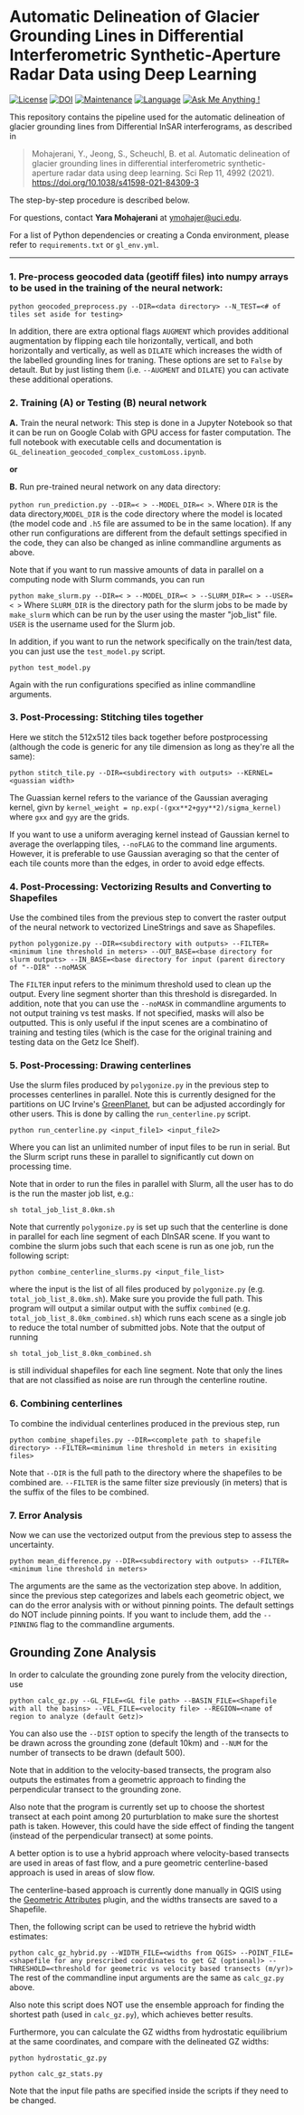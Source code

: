 
# Automatic Delineation of Glacier Grounding Lines in Differential Interferometric Synthetic-Aperture Radar Data using Deep Learning

[![License](https://img.shields.io/badge/license-MIT-green.svg)](https://github.com/yaramohajerani/GL_learning/blob/master/LICENSE)
[![DOI](https://zenodo.org/badge/237542709.svg)](https://zenodo.org/badge/latestdoi/237542709)
[![Maintenance](https://img.shields.io/badge/Maintained%3F-yes-green.svg)](https://github.com/yaramohajerani/GL_learning/graphs/commit-activity)
[![Language](https://img.shields.io/badge/python-v3.7-green.svg)](https://www.python.org/)
[![Ask Me Anything !](https://img.shields.io/badge/Ask%20me-anything-1abc9c.svg)](mailto:ymohajer@uw.edu)

This repository contains the pipeline used for the automatic delineation of glacier grounding lines from Differential InSAR interferograms, as described in

> Mohajerani, Y., Jeong, S., Scheuchl, B. et al. Automatic delineation of glacier grounding lines in differential interferometric synthetic-aperture radar data using deep learning. Sci Rep 11, 4992 (2021). https://doi.org/10.1038/s41598-021-84309-3

The step-by-step procedure is described below.

For questions, contact **Yara Mohajerani** at [ymohajer@uci.edu](mailto:ymohajer@uci.edu).

For a list of Python dependencies or creating a Conda environment, please refer to `requirements.txt` or `gl_env.yml`.

---

### 1. Pre-process geocoded data (geotiff files) into numpy arrays to be used in the training of the neural network:

`python geocoded_preprocess.py --DIR=<data directory> --N_TEST=<# of tiles set aside for testing>`

In addition, there are extra optional flags `AUGMENT` which provides additional augmentation by flipping each tile horizontally, verticall, and both horizontally and vertically, as well as `DILATE` which increases the width of the labelled grounding lines for traning. These options are set to `False` by detault. But by just listing them (i.e. `--AUGMENT` and `DILATE`) you can activate these additional operations.

### 2. Training (A) or Testing (B) neural network

**A.** Train the neural network:
This step is done in a Jupyter Notebook so that it can be run on Google Colab with GPU access for faster computation. The full notebook with executable cells and documentation is `GL_delineation_geocoded_complex_customLoss.ipynb`.

**or**

**B.** Run pre-trained neural network on any data directory:

`python run_prediction.py --DIR=< > --MODEL_DIR=< >`.
Where `DIR` is the data directory,`MODEL_DIR` is the code directory where the model is located (the model code and `.h5` file are assumed to be in the same location). If any other run configurations are different from the default settings specified in the code, they can also be changed as inline commandline arguments as above.

Note that if you want to run massive amounts of data in parallel on a computing node with Slurm commands, you can run

`python make_slurm.py --DIR=< > --MODEL_DIR=< > --SLURM_DIR=< > --USER=< >`
Where `SLURM_DIR` is the directory path for the slurm jobs to be made by `make_slurm` which can be run by the user using the master "job_list" file. `USER` is the username used for the Slurm job.


In addition, if you want to run the network specifically on the train/test data, you can just use the `test_model.py` script. 

`python test_model.py`

Again with the run configurations specified as inline commandline arguments.

### 3. Post-Processing: Stitching tiles together
Here we stitch the 512x512 tiles back together before postprocessing (although the code is generic for any tile dimension as long as they're all the same):

`python stitch_tile.py --DIR=<subdirectory with outputs> --KERNEL=<guassian width>`

The Guassian kernel refers to the variance of the Gaussian averaging kernel, givn by `kernel_weight = np.exp(-(gxx**2+gyy**2)/sigma_kernel)` where `gxx` and `gyy` are the grids.

If you want to use a uniform averaging kernel instead of Gaussian kernel to average the overlapping tiles, `--noFLAG` to the command line arguments. However, it is preferable to use Gaussian averaging so that the center of each tile counts more than the edges, in order to avoid edge effects.

### 4. Post-Processing: Vectorizing Results and Converting to Shapefiles
Use the combined tiles from the previous step to convert the raster output of the neural network to vectorized LineStrings and save as Shapefiles.

`python polygonize.py --DIR=<subdirectory with outputs> --FILTER=<minimum line threshold in meters> --OUT_BASE=<base directory for slurm outputs> --IN_BASE=<base directory for input (parent directory of "--DIR" --noMASK`

The `FILTER` input refers to the minimum threshold used to clean up the output. Every line segment shorter than this threshold is disregarded. In addition, note that you can use the `--noMASK` in commandline arguments to not output training vs test masks. If not specified, masks will also be outputted. This is only useful if the input scenes are a combinatino of training and testing tiles (which is the case for the original training and testing data on the Getz Ice Shelf).

### 5. Post-Processing: Drawing centerlines
Use the slurm files produced by `polygonize.py` in the previous step to processes centerlines in parallel. Note this is currently designed for the partitions on UC Irvine's [GreenPlanet](https://ps.uci.edu/greenplanet/Partitions-new-names), but can be adjusted accordingly for other users. This is done by calling the `run_centerline.py` script.

`python run_centerline.py <input_file1> <input_file2>`

Where you can list an unlimited number of input files to be run in serial. But the Slurm script runs these in parallel to significantly cut down on processing time.

Note that in order to run the files in parallel with Slurm, all the user has to do is the run the master job list, e.g.:

`sh total_job_list_8.0km.sh` 


Note that currently `polygonize.py` is set up such that the centerline is done in parallel for each line segment of each DInSAR scene. If you want to combine the slurm jobs such that each scene is run as one job, run the following script:

`python combine_centerline_slurms.py <input_file_list>`

where the input is the list of all files produced by `polygonize.py` (e.g. `total_job_list_8.0km.sh`). Make sure you provide the full path. This program will output a similar output with the suffix `combined` (e.g. `total_job_list_8.0km_combined.sh`) which runs each scene as a single job to reduce the total number of submitted jobs. Note that the output of running 

`sh total_job_list_8.0km_combined.sh`

is still individual shapefiles for each line segment. Note that only the lines that are not classified as noise are run through the centerline routine.

### 6. Combining centerlines
To combine the individual centerlines produced in the previous step, run

`python combine_shapefiles.py --DIR=<complete path to shapefile directory> --FILTER=<minimum line threshold in meters in exisiting files>`

Note that `--DIR` is the full path to the directory where the shapefiles to be combined are. `--FILTER` is the same filter size previously (in meters) that is the suffix of the files to be combined.

### 7. Error Analysis
Now we can use the vectorized output from the previous step to assess the uncertainty. 

`python mean_difference.py --DIR=<subdirectory with outputs> --FILTER=<minimum line threshold in meters>`

The arguments are the same as the vectorization step above. In addition, since the previous step categorizes and labels each geometric object, we can do the error analysis with or without pinning points. The default settings do NOT include pinning points. If you want to include them, add the `--PINNING` flag to the commandline arguments.

## Grounding Zone Analysis
In order to calculate the grounding zone purely from the velocity direction, use

`python calc_gz.py --GL_FILE=<GL file path> --BASIN_FILE=<Shapefile with all the basins> --VEL_FILE=<velocity file> --REGION=<name of region to analyze (default Getz)>`

You can also use the `--DIST` option to specify the length of the transects to be drawn across the grounding zone (default 10km) and `--NUM` for the number of transects to be drawn (default 500).

Note that in addition to the velocity-based transects, the program also outputs the estimates from a geometric approach to finding the perpendicular transect to the grounding zone. 

Also note that the program is currently set up to choose the shortest transect at each point among 20 purturblation to make sure the shortest path is taken. However, this could have the side effect of finding the tangent (instead of the perpendicular transect) at some points.

A better option is to use a hybrid approach where velocity-based transects are used in areas of fast flow, and a pure geometric centerline-based approach is used in areas of slow flow. 

The centerline-based approach is currently done manually in QGIS using the [Geometric Attributes](https://plugins.qgis.org/plugins/geometric_attributes/) plugin, and the widths transects are saved to a Shapefile. 

Then, the following script can be used to retrieve the hybrid width estimates:

`python calc_gz_hybrid.py --WIDTH_FILE=<widths from QGIS> --POINT_FILE=<shapefile for any prescribed coordinates to get GZ (optional)> --THRESHOLD=<threshold for geometric vs velocity based transects (m/yr)>`
The rest of the commandline input arguments are the same as `calc_gz.py` above.

Also note this script does NOT use the ensemble approach for finding the shortest path (used in `calc_gz.py`), which achieves better results.

Furthermore, you can calculate the GZ widths from hydrostatic equilibrium at the same coordinates, and compare with the delineated GZ widths:

`python hydrostatic_gz.py`

`python calc_gz_stats.py`

Note that the input file paths are specified inside the scripts if they need to be changed. 

